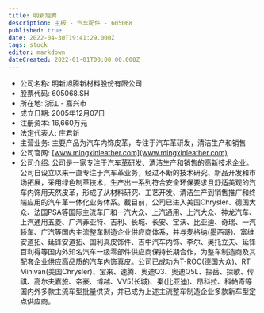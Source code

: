 ```yaml
---
title: 明新旭腾
description: 主板 - 汽车配件 - 605068
published: true
date: 2022-04-30T19:41:29.000Z
tags: stock
editor: markdown
dateCreated: 2022-01-01T00:00:00.000Z
---
```


- 公司名称: 明新旭腾新材料股份有限公司
- 股票代码: 605068.SH
- 所在地: 浙江 - 嘉兴市
- 成立日期: 2005年12月07日
- 注册资本: 16,660万元
- 法定代表人: 庄君新
- 主营业务: 主要产品为汽车内饰皮革，专注于汽车革研发，清洁生产和销售
- 公司官网: [www.mingxinleather.com](www.mingxinleather.com)
- 公司介绍: 公司是一家专注于汽车革研发、清洁生产和销售的高新技术企业。公司自设立以来一直专注于汽车革业务，经过不断的技术研究、新品开发和市场拓展，采用绿色制革技术，生产出一系列符合安全环保要求且舒适美观的汽车内饰用天然皮革，形成了从材料研究、工艺开发、清洁生产到销售推广和终端应用的汽车革一体化业务体系。截目前，公司已进入美国Chrysler、德国大众、法国PSA等国际主流车厂和一汽大众、上汽通用、上汽大众、神龙汽车、上汽通用五菱、广汽菲亚特、吉利、长城、长安、宝沃、比亚迪、奇瑞、一汽轿车、广汽等国内主流整车制造企业供应商体系，并与麦格纳(墨西哥)、富维安道拓、延锋安道拓、国利真皮饰件、吉中汽车内饰、李尔、奥托立夫、延锋百利得等国内外知名汽车一级零部件供应商保持长期合作，为整车制造商及其配套企业供应高品质的汽车内饰真皮。公司已成功为T-ROC(德国大众)、RT Minivan(美国Chrysler)、宝来、速腾、奥迪Q3、奥迪Q5L、探岳、探歌、传祺、高尔夫嘉旅、帝豪、博越、VV5(长城)、秦(比亚迪)、昂科拉、科帕奇等国内外多款主流车型批量供货，并已成为上述主流整车制造企业多款新车型定点供应商。


